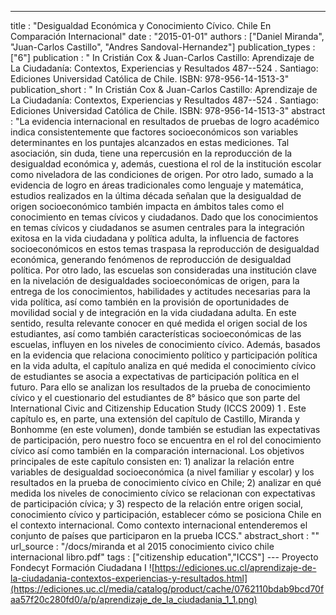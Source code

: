 ---
title : "Desigualdad Económica y Conocimiento Cívico. Chile En Comparación Internacional"
date : "2015-01-01"
authors : ["Daniel Miranda", "Juan-Carlos Castillo", "Andres Sandoval-Hernandez"]
publication_types : ["6"]
publication : "  In Cristián Cox & Juan-Carlos Castillo: Aprendizaje de La Ciudadanía: Contextos, Experiencias y Resultados 487--524 . Santiago: Ediciones Universidad Católica de Chile. ISBN: 978-956-14-1513-3"
publication_short : "  In Cristián Cox & Juan-Carlos Castillo: Aprendizaje de La Ciudadanía: Contextos, Experiencias y Resultados 487--524 . Santiago: Ediciones Universidad Católica de Chile. ISBN: 978-956-14-1513-3"
abstract : "La evidencia internacional en resultados de pruebas de logro académico indica consistentemente que factores socioeconómicos son variables determinantes en los puntajes alcanzados en estas mediciones. Tal asociación, sin duda, tiene una repercusión en la reproducción de la desigualdad económica y, además, cuestiona el rol de la institución escolar como niveladora de las condiciones de origen. Por otro lado, sumado a la evidencia de logro en áreas tradicionales como lenguaje y matemática, estudios realizados en la última década señalan que la desigualdad de origen socioeconómico también impacta en ámbitos tales como el conocimiento en temas cívicos y ciudadanos. Dado que los conocimientos en temas cívicos y ciudadanos se asumen centrales para la integración exitosa en la vida ciudadana y política adulta, la influencia de factores socioeconómicos en estos temas traspasa la reproducción de desigualdad económica, generando fenómenos de reproducción de desigualdad política. Por otro lado, las escuelas son consideradas una institución clave en la nivelación de desigualdades socioeconómicas de origen, para la entrega de los conocimientos, habilidades y actitudes necesarias para la vida política, así como también en la provisión de oportunidades de movilidad social y de integración en la vida ciudadana adulta. En este sentido, resulta relevante conocer en qué medida el origen social de los estudiantes, así como también características socioeconómicas de las escuelas, influyen en los niveles de conocimiento cívico. Además, basados en la evidencia que relaciona conocimiento político y participación política en la vida adulta, el capítulo analiza en qué medida el conocimiento cívico de estudiantes se asocia a expectativas de participación política en el futuro. Para ello se analizan los resultados de la prueba de conocimiento cívico y el cuestionario del estudiantes de 8° básico que son parte del International Civic and Citizenship Education Study (ICCS 2009) 1 . Este capítulo es, en parte, una extensión del capítulo de Castillo, Miranda y Bonhomme (en este volumen), donde también se estudian las expectativas de participación, pero nuestro foco se encuentra en el rol del conocimiento cívico así como también en la comparación internacional. Los objetivos principales de este capítulo consisten en: 1) analizar la relación entre variables de desigualdad socioeconómica (a nivel familiar y escolar) y los resultados en la prueba de conocimiento cívico en Chile; 2) analizar en qué medida los niveles de conocimiento cívico se relacionan con expectativas de participación cívica; y 3) respecto de la relación entre origen social, conocimiento cívico y participación, establecer cómo se posiciona Chile en el contexto internacional. Como contexto internacional entenderemos el conjunto de países que participaron en la prueba ICCS."
abstract_short : ""
url_source : "/docs/miranda et al 2015 conocimiento civico chile internacional libro.pdf"
tags : ["citizenship education","ICCS"]
--- Proyecto Fondecyt Formación Ciudadana I
![https://ediciones.uc.cl/aprendizaje-de-la-ciudadania-contextos-experiencias-y-resultados.html](https://ediciones.uc.cl/media/catalog/product/cache/0762110bdab9bcd70faa57f20c280fd0/a/p/aprendizaje_de_la_ciudadania_1_1.png)

